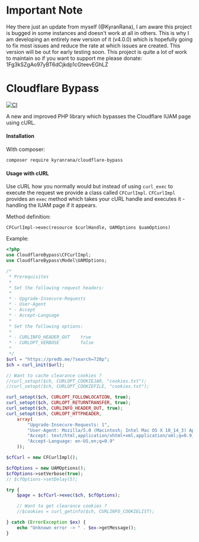 # Important Note

Hey there just an update from myself (@KyranRana), I am aware this project is bugged in some instances and doesn't work at all in others. This is why I am developing an entirely new version of it (v4.0.0) which is hopefully going to fix most issues and reduce the rate at which issues are created. This version will be out for early testing soon. This project is quite a lot of work to maintain so if you want to support me please donate: 1Fg3kSZgAo97yBT6dCjkdp1cGteevEGhLZ


# Cloudflare Bypass

[![CI](https://github.com/KyranRana/cloudflare-bypass/workflows/CI/badge.svg)](https://github.com/jaymoulin/cloudflare-bypass/actions?query=workflow%3ACI)

A new and improved PHP library which bypasses the Cloudflare IUAM page using cURL.


#### Installation

With composer:

`composer require kyranrana/cloudflare-bypass`


#### Usage with cURL

Use cURL how you normally would but instead of using `curl_exec` to execute the 
request we provide a class called `CFCurlImpl`. `CFCurlImpl` provides an `exec` method which takes your cURL handle and 
executes it - handling the IUAM page if it appears.

  
Method definition:
  
```
CFCurlImpl->exec(resource $curlHandle, UAMOptions $uamOptions)
``` 

Example:

```php
<?php
use CloudflareBypass\CFCurlImpl;
use CloudflareBypass\Model\UAMOptions;

/*
 * Prerequisites
 *
 * Set the following request headers:
 *
 * - Upgrade-Insecure-Requests
 * - User-Agent
 * - Accept
 * - Accept-Language
 *
 * Set the following options:
 *
 * - CURLINFO_HEADER_OUT    true
 * - CURLOPT_VERBOSE        false
 *
 */
$url = "https://predb.me/?search=720p";
$ch = curl_init($url);

// Want to cache clearance cookies ?
//curl_setopt($ch, CURLOPT_COOKIEJAR, "cookies.txt");
//curl_setopt($ch, CURLOPT_COOKIEFILE, "cookies.txt");

curl_setopt($ch, CURLOPT_FOLLOWLOCATION, true);
curl_setopt($ch, CURLOPT_RETURNTRANSFER, true);
curl_setopt($ch, CURLINFO_HEADER_OUT, true);
curl_setopt($ch, CURLOPT_HTTPHEADER,
    array(
        "Upgrade-Insecure-Requests: 1",
        "User-Agent: Mozilla/5.0 (Macintosh; Intel Mac OS X 10_14_3) AppleWebKit/537.36 (KHTML, like Gecko) Chrome/76.0.3809.100 Safari/537.36",
        "Accept: text/html,application/xhtml+xml,application/xml;q=0.9,image/webp,image/apng,*/*;q=0.8,application/signed-exchange;v=b3",
        "Accept-Language: en-US,en;q=0.9"
    ));

$cfCurl = new CFCurlImpl();

$cfOptions = new UAMOptions();
$cfOptions->setVerbose(true);
// $cfOptions->setDelay(5);

try {
    $page = $cfCurl->exec($ch, $cfOptions);

    // Want to get clearance cookies ?
    //$cookies = curl_getinfo($ch, CURLINFO_COOKIELIST);

} catch (ErrorException $ex) {
    echo "Unknown error -> " . $ex->getMessage();
}
```

